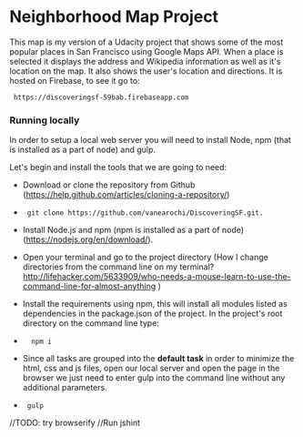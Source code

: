 # **Neighborhood Map Project**

This map is my version of a Udacity project that shows some of the most popular places in San Francisco using Google Maps API. When a place is selected it displays the address and Wikipedia information as well as it's location on the map. It also shows the user's location and directions. It is hosted on Firebase, to see it go to:

     https://discoveringsf-59bab.firebaseapp.com

### **Running locally**

In order to setup a local web server you will need to install Node, npm (that is installed as a part of node) and gulp.

Let's begin and install the tools that we are going to need:

- Download or clone the repository from Github (https://help.github.com/articles/cloning-a-repository/)
-      git clone https://github.com/vanearochi/DiscoveringSF.git.

- Install Node.js and npm (npm is installed as a part of node)            (https://nodejs.org/en/download/).

- Open your terminal and go to the project directory (How I change directories from the command line on my terminal? http://lifehacker.com/5633909/who-needs-a-mouse-learn-to-use-the-command-line-for-almost-anything )

- Install the requirements using npm, this will install all modules listed as dependencies in the package.json of the project. In the project's root directory on the command line type:
-       npm i


- Since all tasks are grouped into the **default task** in order to minimize the html, css and js files, open our local server and open the page in the browser  we just need to enter gulp into the command line without any additional parameters.
-      gulp


//TODO: try browserify
//Run jshint